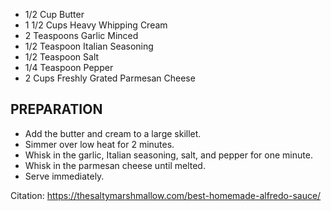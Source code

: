 * 1/2 Cup Butter
* 1 1/2 Cups Heavy Whipping Cream
* 2 Teaspoons Garlic Minced
* 1/2 Teaspoon Italian Seasoning
* 1/2 Teaspoon Salt
* 1/4 Teaspoon Pepper
* 2 Cups Freshly Grated Parmesan Cheese
## PREPARATION

- Add the butter and cream to a large skillet.
- Simmer over low heat for 2 minutes.
- Whisk in the garlic, Italian seasoning, salt, and pepper for one minute.
- Whisk in the parmesan cheese until melted.
- Serve immediately.


Citation:
https://thesaltymarshmallow.com/best-homemade-alfredo-sauce/